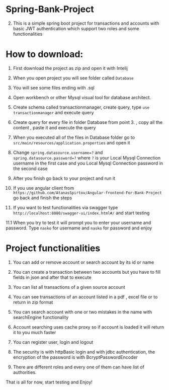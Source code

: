 # Spring-Bank-Project
2. This is a simple spring boot project for transactions and accounts with basic JWT authentication which support two roles and some functionalities

# How to download:

1. First download the project as zip and open it with Intelij

2. When you open project you will see folder called `Database`

3. You will see some files ending with .sql

4. Open workbench or other Mysql visual tool for database architect.

5. Create schema called transactionmanager, create query, type `use transactionmanager` and execute query

6. Create query for every file in folder Database from point 3. , copy all the content , paste it and execute the query

7. When you executed all of the files in Database folder go to `src/main/resources/application.properties` and open it

8. Change `spring.datasource.username=?` and `spring.datasource.password=?` where `?` is your Local Mysql Connection username in the first case and you Local Mysql Connection password in the second case

9. After you finish go back to your project and run it

10. If you use angular client from `https://github.com/AtanasSpirtov/Angular-frontend-For-Bank-Project` go back and finish the steps

11. If you want to test functionalities via swagger type `http://localhost:8080/swagger-ui/index.html#/` and start testing

11.1 When you try to test it will prompt you to enter your username and password. Type `nasko` for username and `nasko` for password and enjoy

# Project functionalities

1. You can add or remove account or search account by its id or name

2. You can create a transaction between two accounts but you have to fill fields in json and after that to execute

3. You can list all transactions of a given source account

3. You can see transactions of an account listed in a pdf , excel file or to return in zip format

4. You can search account with one or two mistakes in the name with searchEngine functionality

5. Account searching uses cache proxy so if account is loaded it will return it to you much faster

6. You can register user, login and logout

7. The security is with httpBasic login and with jdbc authentication, the encryption of the password is with BcryptPasswordEncoder

8. There are different roles and every one of them can have list of authorities.

That is all for now, start testing and Enjoy!


